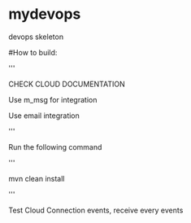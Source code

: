 # mydevops
devops skeleton

#How to build:

'''

CHECK CLOUD DOCUMENTATION

Use m_msg for integration

Use email integration

'''

Run the following command

'''

mvn clean install

'''

Test Cloud Connection events, receive every events
